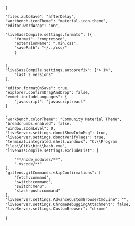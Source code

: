 <!-- liveSassCompile settings -->

{

    "files.autoSave": "afterDelay",
    "workbench.iconTheme": "material-icon-theme",
    "editor.wordWrap": "on",

    "liveSassCompile.settings.formats": [{
        "format": "compressed",
        "extensionName": ".min.css",
        "savePath": "~/../css/"
        }
       

    ],
    "liveSassCompile.settings.autoprefix": ["> 1%",
        "last 2 versions"
    ],

    "editor.formatOnSave": true,
    "explorer.confirmDragAndDrop": false,
    "emmet.includeLanguages": {
        "javascript": "javascriptreact"
    }

    ,
    "workbench.colorTheme": "Community Material Theme",
    "breadcrumbs.enabled": false,
    "window.zoomLevel": 0,
    "liveServer.settings.donotShowInfoMsg": true,
    "liveServer.settings.donotVerifyTags": true,
    "terminal.integrated.shell.windows": "C:\\Program Files\\Git\\bin\\bash.exe",
    "liveSassCompile.settings.excludeList": [

        "**/node_modules/**",
        ".vscode/**"
    ],
    "gitlens.gitCommands.skipConfirmations": [
        "fetch:command",
        "switch:command",
        "switch:menu",
        "stash-push:command"
    ],
    "liveServer.settings.AdvanceCustomBrowserCmdLine": "",
    "liveServer.settings.ChromeDebuggingAttachment": false,
    "liveServer.settings.CustomBrowser": "chrome"
}